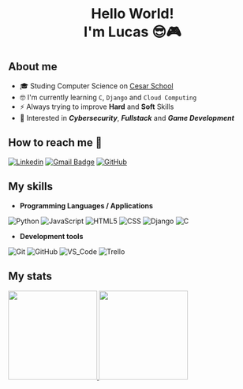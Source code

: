 <h1 align="center"> Hello World! </br>I'm Lucas 😎🎮
</h1>

## About me
- 🎓 Studing Computer Science on [Cesar School](https://github.com/Abduzidos)
- 🤓 I'm currently learning `C`, `Django` and `Cloud Computing`
- ⚡ Always trying to improve **Hard** and **Soft** Skills
- 🔎 Interested in **_Cybersecurity_**, **_Fullstack_** and **_Game Development_**

## How to reach me 👤

[![Linkedin](https://img.shields.io/badge/-LinkedIn-blue?style=flat&logo=Linkedin&logoColor=white)](https://www.linkedin.com/in/Lucascbayma/)
[![Gmail Badge](https://img.shields.io/badge/-Gmail-c14438?style=flat-square&logo=Gmail&logoColor=white&link=mailto:Lucasbayma31@gmail.com)](mailto:Lucasbayma31@gmail.com)
[![GitHub](https://img.shields.io/github/followers/lucascbayma?label=follow&style=social)]([https://github.com/Lucascbayma](https://github.com/Lucascbayma))

## My skills

- **Programming Languages / Applications**

![Python](https://img.shields.io/badge/-Python-333333?style=flat&logo=Python)
![JavaScript](https://img.shields.io/badge/-JavaScript-333333?style=flat&logo=javascript)
![HTML5](https://img.shields.io/badge/-HTML5-333333?style=flat&logo=HTML5)
![CSS](https://img.shields.io/badge/-CSS-333333?style=flat&logo=CSS3&logoColor=1572B6)
![Django](https://img.shields.io/badge/-Django-333333?style=flat&logo=Django)
![C](https://img.shields.io/badge/-C-333333?style=flat&logo=C)

- **Development tools**

![Git](https://img.shields.io/badge/-Git-333333?style=flat&logo=git)
![GitHub](https://img.shields.io/badge/-GitHub-333333?style=flat&logo=github)
![VS_Code](https://img.shields.io/badge/-Visual%20Studio%20Code-333333?style=flat&logo=visual-studio-code&logoColor=007ACC)
![Trello](https://img.shields.io/badge/-Trello-333333?style=flat&logo=trello&logoColor=007ACC)

## My stats
<a href="https://github.com/lucascbayma" title="Lucas's Profile">
  <img height="180em" src="https://github-readme-stats.vercel.app/api?username=lucascbayma&theme=dark&show_icons=true" />
  <img height="180em" src="https://github-readme-stats.vercel.app/api/top-langs/?username=lucascbayma&layout=compact&langs_count=7&theme=dark"/>
</a>
